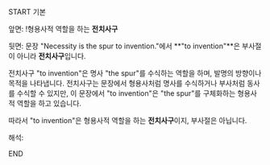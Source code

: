 START
기본

앞면:
!형용사적 역할을 하는 **전치사구**


뒷면:
문장 "Necessity is the spur to invention."에서 **"to invention"**은 부사절이 아니라 **전치사구**입니다.

전치사구 "to invention"은 명사 "the spur"를 수식하는 역할을 하며, 발명의 방향이나 목적을 나타냅니다. 전치사구는 문장에서 형용사처럼 명사를 수식하거나 부사처럼 동사를 수식할 수 있지만, 이 문장에서 "to invention"은 "the spur"를 구체화하는 형용사적 역할을 하고 있습니다.

따라서 "to invention"은 형용사적 역할을 하는 **전치사구**이지, 부사절은 아닙니다.


해석:
<!--ID: 1725499983076-->
END